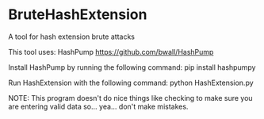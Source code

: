 # BruteHashExtension
A tool for hash extension brute attacks

This tool uses: HashPump
https://github.com/bwall/HashPump

Install HashPump by running the following command:
pip install hashpumpy

Run HashExtension with the following command:
python HashExtension.py

NOTE: This program doesn't do nice things like checking to make sure you are entering valid data so... yea... don't make mistakes.
